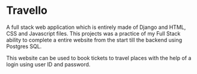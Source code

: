 # Travello
A full stack web application which is entirely made of Django and HTML, CSS and Javascript files. This projects was a practice of my Full Stack ability to complete a entire website from the start till the backend using Postgres SQL. 

This website can be used to book tickets to travel places with the help of a login using user ID and password.
